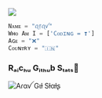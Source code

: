 <img src="https://komarev.com/ghpvc/?username=RaichuXD&label=Pʀᴏғɪʟᴇ%20Vɪᴇᴡs&color=blueviolet&style=flat-square" />

```python
Nᴀᴍᴇ = "ꪖ᥅ꪖꪜ"
Wʜᴏ Aᴍ I = ['Cᴏᴅɪɴɢ = ❣️']
Aɢᴇ = "❌"
Cᴏᴜɴᴛʀʏ = "🇮🇳"
```

<h3 align="left"><b>Rₐᵢcₕᵤ Gᵢₜₕᵤb Sₜₐₜₛ🍾</b></h4>

![Aɾαꪜ Gιƚ Sƚαƚʂ](https://github-readme-stats.vercel.app/api?username=RaichuXD&include_all_commits=true&count_private=true&theme=highcontrast)

